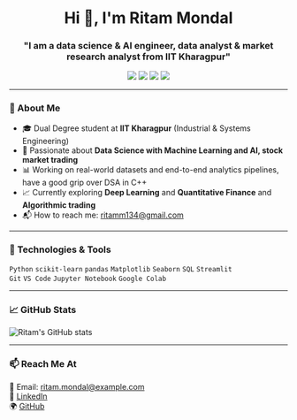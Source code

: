 <h1 align="center">Hi 👋, I'm Ritam Mondal</h1>
<h3 align="center">"I am a data science & AI engineer, data analyst & market research analyst from IIT Kharagpur"</h3>

<p align="center">
  <a href="https://www.linkedin.com/in/ritam-mondal-86a369287/" target="_blank">
    <img src="https://img.shields.io/badge/LinkedIn-blue?logo=linkedin&logoColor=white&style=for-the-badge"/></a>  
<a href="https://www.facebook.com/ritam.mondal.37266" target="_blank">
  <img src="https://img.shields.io/badge/Facebook-1877F2?logo=facebook&logoColor=white&style=for-the-badge"/></a>
  <a href="https://www.instagram.com/rtm_ritam_mondal?igsh=bmJ4cDJoMWV2YThi" target="_blank">
    <img src="https://img.shields.io/badge/Instagram-E4405F?logo=instagram&logoColor=white&style=for-the-badge"/></a>  
  <a href="https://www.hackerrank.com/profile/ritamm134" target="_blank">
  <img src="https://img.shields.io/badge/HackerRank-black?logo=HackerRank&style=for-the-badge"/></a>

</p>

---

### 🧠 About Me

- 🎓 Dual Degree student at **IIT Kharagpur** (Industrial & Systems Engineering)
- 🤖 Passionate about **Data Science with Machine Learning and AI, stock market trading**
- 📊 Working on real-world datasets and end-to-end analytics pipelines, have a good grip over DSA in C++
- 📈 Currently exploring **Deep Learning** and **Quantitative Finance** and **Algorithmic trading**
- 📬 How to reach me: ritamm134@gmail.com 

---

### 🔧 Technologies & Tools

`Python` `scikit-learn` `pandas` `Matplotlib` `Seaborn` `SQL` `Streamlit`  
`Git` `VS Code` `Jupyter Notebook` `Google Colab`

---

### 📈 GitHub Stats

![Ritam's GitHub stats](https://github-readme-stats.vercel.app/api?username=ritam-mondal&show_icons=true&theme=radical)

---

### 📫 Reach Me At

📩 Email: [ritam.mondal@example.com](mailto:ritam.mondal@example.com)  
🔗 [LinkedIn](https://linkedin.com/in/your-link)  
🌍 [GitHub](https://github.com/ritam-mondal)


